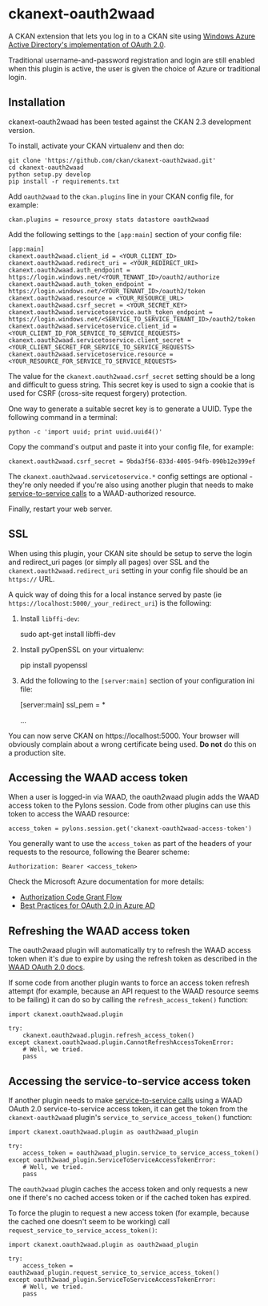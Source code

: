 ckanext-oauth2waad
==================

A CKAN extension that lets you log in to a CKAN site using
[Windows Azure Active Directory's implementation of OAuth 2.0](http://msdn.microsoft.com/en-us/library/azure/dn645545.aspx).

Traditional username-and-password registration and login are still enabled when
this plugin is active, the user is given the choice of Azure or traditional
login.


Installation
------------

ckanext-oauth2waad has been tested against the CKAN 2.3 development version.

To install, activate your CKAN virtualenv and then do:

    git clone 'https://github.com/ckan/ckanext-oauth2waad.git'
    cd ckanext-oauth2waad
    python setup.py develop
    pip install -r requirements.txt

Add `oauth2waad` to the `ckan.plugins` line in your CKAN config file, for
example:

    ckan.plugins = resource_proxy stats datastore oauth2waad

Add the following settings to the `[app:main]` section of your config file:

    [app:main]
    ckanext.oauth2waad.client_id = <YOUR_CLIENT_ID>
    ckanext.oauth2waad.redirect_uri = <YOUR_REDIRECT_URI>
    ckanext.oauth2waad.auth_endpoint = https://login.windows.net/<YOUR_TENANT_ID>/oauth2/authorize
    ckanext.oauth2waad.auth_token_endpoint = https://login.windows.net/<YOUR_TENANT_ID>/oauth2/token
    ckanext.oauth2waad.resource = <YOUR_RESOURCE_URL>
    ckanext.oauth2waad.csrf_secret = <YOUR_SECRET_KEY>
    ckanext.oauth2waad.servicetoservice.auth_token_endpoint = https://login.windows.net/<SERVICE_TO_SERVICE_TENANT_ID>/oauth2/token
    ckanext.oauth2waad.servicetoservice.client_id = <YOUR_CLIENT_ID_FOR_SERVICE_TO_SERVICE_REQUESTS>
    ckanext.oauth2waad.servicetoservice.client_secret = <YOUR_CLIENT_SECRET_FOR_SERVICE_TO_SERVICE_REQUESTS>
    ckanext.oauth2waad.servicetoservice.resource = <YOUR_RESOURCE_FOR_SERVICE_TO_SERVICE_REQUESTS>

The value for the `ckanext.oauth2waad.csrf_secret` setting should be a long and
difficult to guess string. This secret key is used to sign a cookie that is
used for CSRF (cross-site request forgery) protection.

One way to generate a suitable secret key is to generate a UUID. Type the
following command in a terminal:

    python -c 'import uuid; print uuid.uuid4()'

Copy the command's output and paste it into your config file, for example:

    ckanext.oauth2waad.csrf_secret = 9bda3f56-833d-4005-94fb-090b12e399ef

The `ckanext.oauth2waad.servicetoservice.*` config settings are optional -
they're only needed if you're also using another plugin that needs to make
[service-to-service calls](http://msdn.microsoft.com/en-us/library/azure/dn645543.aspx)
to a WAAD-authorized resource.

Finally, restart your web server.


SSL
---

When using this plugin, your CKAN site should be setup to serve the login
and redirect_uri pages (or simply all pages) over SSL and the
`ckanext.oauth2waad.redirect_uri` setting in your config file should be an
`https://` URL.

A quick way of doing this for a local instance served by paste
(ie `https://localhost:5000/_your_redirect_uri`) is the following:

1. Install `libffi-dev`:

    sudo apt-get install libffi-dev

2. Install pyOpenSSL on your virtualenv:

    pip install pyopenssl

3. Add the following to the `[server:main]` section of your configuration ini file:

    [server:main]
    ssl_pem = *

    ...

You can now serve CKAN on https://localhost:5000. Your browser will obviously complain about
a wrong certificate being used. **Do not** do this on a production site.


Accessing the WAAD access token
-------------------------------

When a user is logged-in via WAAD, the oauth2waad plugin adds the WAAD access
token to the Pylons session. Code from other plugins can use this token to
access the WAAD resource:

    access_token = pylons.session.get('ckanext-oauth2waad-access-token')

You generally want to use the `access_token` as part of the headers of your
requests to the resource, following the Bearer scheme:

    Authorization: Bearer <access_token>

Check the Microsoft Azure documentation for more details:

 * [Authorization Code Grant Flow](http://msdn.microsoft.com/en-us/library/azure/dn645542.aspx)
 * [Best Practices for OAuth 2.0 in Azure AD](http://msdn.microsoft.com/en-us/library/azure/dn645536.aspx)


Refreshing the WAAD access token
--------------------------------

The oauth2waad plugin will automatically try to refresh the WAAD access token
when it's due to expire by using the refresh token as described in the
[WAAD OAuth 2.0 docs](http://msdn.microsoft.com/en-us/library/azure/dn645542.aspx).

If some code from another plugin wants to force an access token refresh attempt
(for example, because an API request to the WAAD resource seems to be failing)
it can do so by calling the `refresh_access_token()` function:

    import ckanext.oauth2waad.plugin

    try:
        ckanext.oauth2waad.plugin.refresh_access_token()
    except ckanext.oauth2waad.plugin.CannotRefreshAccessTokenError:
        # Well, we tried.
        pass


Accessing the service-to-service access token
---------------------------------------------

If another plugin needs to make [service-to-service calls](http://msdn.microsoft.com/en-us/library/azure/dn645543.aspx)
using a WAAD OAuth 2.0 service-to-service access token, it can get the token
from the `ckanext-oauth2waad` plugin's `service_to_service_access_token()`
function:

    import ckanext.oauth2waad.plugin as oauth2waad_plugin

    try:
        access_token = oauth2waad_plugin.service_to_service_access_token()
    except oauth2waad_plugin.ServiceToServiceAccessTokenError:
        # Well, we tried.
        pass

The `oauth2waad` plugin caches the access token and only requests a new one if
there's no cached access token or if the cached token has expired.

To force the plugin to request a new access token (for example, because the
cached one doesn't seem to be working) call
`request_service_to_service_access_token()`:

    import ckanext.oauth2waad.plugin as oauth2waad_plugin

    try:
        access_token = oauth2waad_plugin.request_service_to_service_access_token()
    except oauth2waad_plugin.ServiceToServiceAccessTokenError:
        # Well, we tried.
        pass
